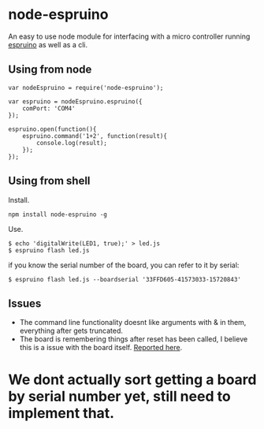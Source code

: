 # node-espruino #

An easy to use node module for interfacing with a micro controller running [espruino](http://www.espruino.com/) as well as a cli.


## Using from node ##

```
var nodeEspruino = require('node-espruino');

var espruino = nodeEspruino.espruino({
	comPort: 'COM4'
});

espruino.open(function(){
	espruino.command('1+2', function(result){
		console.log(result);
	});
});
```

## Using from shell ##

Install.

```
npm install node-espruino -g
```

Use.

```
$ echo 'digitalWrite(LED1, true);' > led.js
$ espruino flash led.js
```

if you know the serial number of the board, you can refer to it by serial:

```
$ espruino flash led.js --boardserial '33FFD605-41573033-15720843'
```

## Issues ##

* The command line functionality doesnt like arguments with & in them, everything after gets truncated.
* The board is remembering things after reset has been called, I believe this is a issue with the board itself. [Reported here](https://github.com/espruino/Espruino/issues/231).
# We dont actually sort getting a board by serial number yet, still need to implement that.